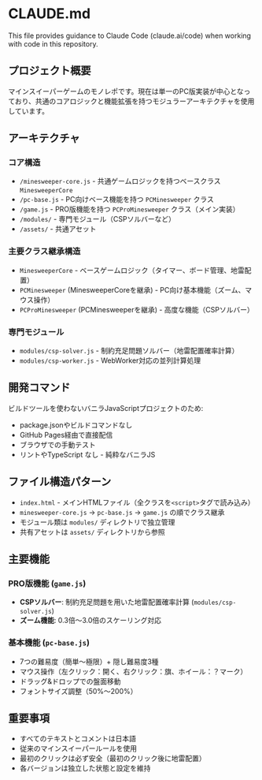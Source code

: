 # CLAUDE.md

This file provides guidance to Claude Code (claude.ai/code) when working with code in this repository.

## プロジェクト概要

マインスイーパーゲームのモノレポです。現在は単一のPC版実装が中心となっており、共通のコアロジックと機能拡張を持つモジュラーアーキテクチャを使用しています。

## アーキテクチャ

### コア構造
- `/minesweeper-core.js` - 共通ゲームロジックを持つベースクラス `MinesweeperCore`  
- `/pc-base.js` - PC向けベース機能を持つ `PCMinesweeper` クラス
- `/game.js` - PRO版機能を持つ `PCProMinesweeper` クラス（メイン実装）
- `/modules/` - 専門モジュール（CSPソルバーなど）
- `/assets/` - 共通アセット

### 主要クラス継承構造
- `MinesweeperCore` - ベースゲームロジック（タイマー、ボード管理、地雷配置）
- `PCMinesweeper` (MinesweeperCoreを継承) - PC向け基本機能（ズーム、マウス操作）
- `PCProMinesweeper` (PCMinesweeperを継承) - 高度な機能（CSPソルバー）

### 専門モジュール
- `modules/csp-solver.js` - 制約充足問題ソルバー（地雷配置確率計算）
- `modules/csp-worker.js` - WebWorker対応の並列計算処理

## 開発コマンド

ビルドツールを使わないバニラJavaScriptプロジェクトのため:
- package.jsonやビルドコマンドなし
- GitHub Pages経由で直接配信
- ブラウザでの手動テスト
- リントやTypeScript なし - 純粋なバニラJS

## ファイル構造パターン

- `index.html` - メインHTMLファイル（全クラスを`<script>`タグで読み込み）
- `minesweeper-core.js` → `pc-base.js` → `game.js` の順でクラス継承
- モジュール類は `modules/` ディレクトリで独立管理
- 共有アセットは `assets/` ディレクトリから参照

## 主要機能

### PRO版機能 (`game.js`)
- **CSPソルバー**: 制約充足問題を用いた地雷配置確率計算 (`modules/csp-solver.js`)
- **ズーム機能**: 0.3倍～3.0倍のスケーリング対応

### 基本機能 (`pc-base.js`)
- 7つの難易度（簡単～極限）+ 隠し難易度3種
- マウス操作（左クリック：開く、右クリック：旗、ホイール：？マーク）
- ドラッグ&ドロップでの盤面移動
- フォントサイズ調整（50%～200%）

## 重要事項

- すべてのテキストとコメントは日本語
- 従来のマインスイーパールールを使用
- 最初のクリックは必ず安全（最初のクリック後に地雷配置）
- 各バージョンは独立した状態と設定を維持